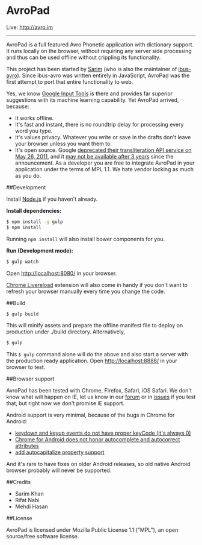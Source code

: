 AvroPad
=======
Live: http://avro.im

---

AvroPad is a full featured Avro Phonetic application with dictionary support. It runs locally on the browser, without requiring any server side processing and thus can be used offline without crippling its functionality.

This project has been started by [Sarim](https://github.com/sarim) (who is also the maintainer of [ibus-avro](http://linux.omicronlab.com)). Since ibus-avro was written entirely in JavaScript, AvroPad was the first attempt to port that entire functionality to web.

Yes, we know [Google Input Tools](http://www.google.com/inputtools/try/) is there and provides far superior suggestions with its machine learning capability. Yet AvroPad arrived, because:

* It works offline.
* It's fast and instant, there is no roundtrip delay for processing every word you type.
* It's values privacy. Whatever you write or save in the drafts don't leave your browser unless you want them to.
* It's open source. Google [deprecated their transliteration API service on May 26, 2011](https://developers.google.com/transliterate/), and it [may not be available after 3 years](https://developers.google.com/transliterate/terms) since the announcement. As a developer you are free to integrate AvroPad in your application under the terms of MPL 1.1. We hate vendor locking as much as you do.

##Development

Install [Node.js](http://nodejs.org/) if you haven't already.

**Install dependencies:**

```bash
$ npm install -g gulp
$ npm install
```

Running `npm install` will also install bower components for you.

**Run (Development mode):**

```bash
$ gulp watch
```

Open [http://localhost:8080/](http://localhost:8080/) in your browser.

[Chrome Livereload](https://www.google.com) extension will also come in handy if you don't want to refresh your browser manually every time you change the code.

##Build

```bash
$ gulp build
```

This will minify assets and prepare the offline manifest file to deploy on production under ./build directory. Alternatively,

```bash
$ gulp
```

This `$ gulp` command alone will do the above and also start a server with the production ready application. Open [http://localhost:8888/](http://localhost:8888/) in your browser to test.

##Browser support

AvroPad has been tested with Chrome, Firefox, Safari, iOS Safari. We don't know what will happen on IE, let us know in our [forum](http://forum.omicronlab.com) or in [issues](https://github.com/torifat/avro-pad/issues) if you test that, but right now we don't promise IE support.

Android support is very minimal, because of the bugs in Chrome for Android:

* [keydown and keyup events do not have proper keyCode (it's always 0)](https://code.google.com/p/chromium/issues/detail?id=118639)
* [Chrome for Android does not honor autocomplete and autocorrect attributes](https://code.google.com/p/chromium/issues/detail?id=303883)
* [add autocapitalize property support](https://code.google.com/p/chromium/issues/detail?id=116152)

And it's rare to have fixes on older Android releases, so old native Android browser probably will never be supported.

##Credits

* Sarim Khan
* Rifat Nabi
* Mehdi Hasan

##License

AvroPad is licensed under Mozilla Public License 1.1 ("MPL"), an open source/free software license.
